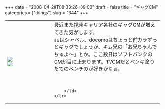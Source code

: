 +++
date = "2008-04-20T08:33:26+09:00"
draft = false
title = "ギャグCM"
categories = ["things"]
slug = "344"
+++

<table width="100%">
	<tr>
		<td width="30%" valign="middle">
		                        <a rel="lightbox" href="/images/480a81460115f-080420-082615.jpg"><img src="/images/480a81460115f-thumb_080420-082615.jpg" border="0" /></a>
			<br />
			                        <a rel="lightbox" href="/images/480a8146aac08-080420-082638.jpg"><img src="/images/480a8146aac08-thumb_080420-082638.jpg" border="0" /></a>
		</td>
		<td width="70%" valign="middle">
			最近また携帯キャリア各社のギャグCMが増えてきた気がします。<br />
auはシャベル、docomoはちょっと前カラずっとギャグでしょうか、キム兄の「お兄ちゃんでちゅよ～」とか。ここ数日はソフトバンクのCMが目に止まります。TVCMだとペンキ塗りたてのベンチのが好きかなぁ。<br />
<br />
<br />

		</td>
	</tr>
</table>
